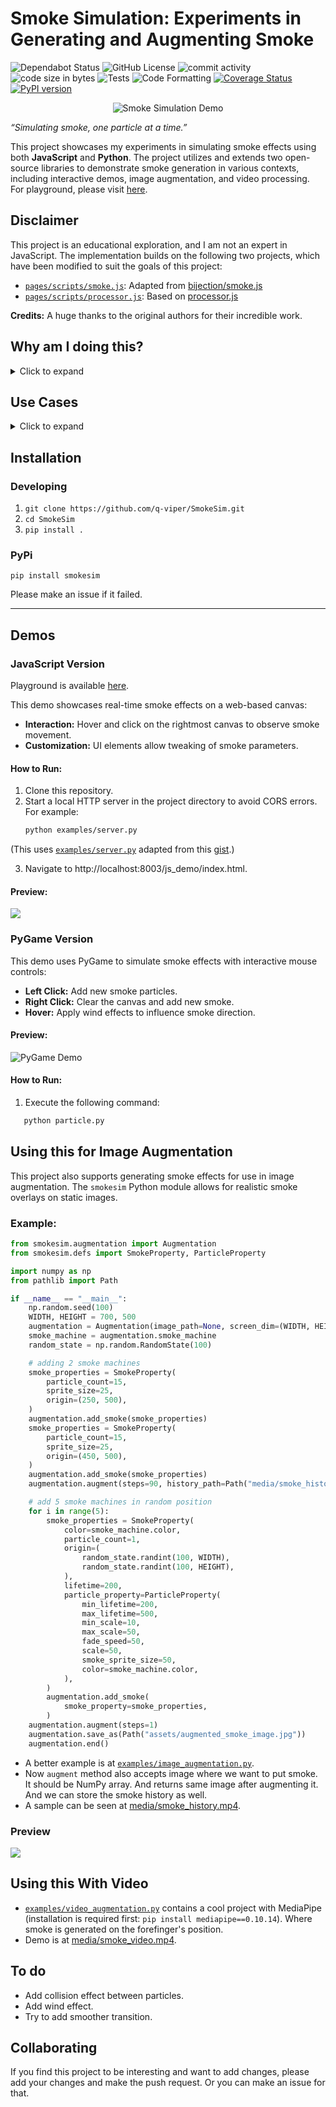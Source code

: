 # Smoke Simulation: Experiments in Generating and Augmenting Smoke
![Dependabot Status](https://img.shields.io/badge/dependabot-active-brightgreen)
![GitHub License](https://img.shields.io/github/license/q-viper/SmokeSim)
![commit activity](https://img.shields.io/github/commit-activity/w/q-viper/SmokeSim/master)
![code size in bytes](https://img.shields.io/github/languages/code-size/q-viper/SmokeSim)
![Tests](https://github.com/q-viper/SmokeSim/actions/workflows/test-on-push.yml/badge.svg)
![Code Formatting](https://github.com/q-viper/SmokeSim/actions/workflows/black-formatter.yml/badge.svg)
[![Coverage Status](https://coveralls.io/repos/github/q-viper/SmokeSim/badge.svg?branch=master)](https://coveralls.io/github/q-viper/SmokeSim?branch=master)
[![PyPI version](https://img.shields.io/pypi/v/smokesim.svg)](https://pypi.org/project/smokesim/)


<div align="center">
    <img src="assets/demo.gif" alt="Smoke Simulation Demo">
</div>

*“Simulating smoke, one particle at a time.”*

This project showcases my experiments in simulating smoke effects using both **JavaScript** and **Python**. The project utilizes and extends two open-source libraries to demonstrate smoke generation in various contexts, including interactive demos, image augmentation, and video processing. For playground, please visit [here](https://q-viper.github.io/SmokeSim/js_demo/).

## Disclaimer
This project is an educational exploration, and I am not an expert in JavaScript. The implementation builds on the following two projects, which have been modified to suit the goals of this project:

- [`pages/scripts/smoke.js`](pages/scripts/smoke.js): Adapted from [bijection/smoke.js](https://github.com/bijection/smoke.js)
- [`pages/scripts/processor.js`](pages/scripts/processor.js): Based on [processor.js](https://github.com/mdn/dom-examples/blob/main/canvas/chroma-keying/processor.js)

**Credits:** A huge thanks to the original authors for their incredible work.


## Why am I doing this?

<details>
  <summary>Click to expand</summary>
  
  ### **Short Answer**  
  For fun!

  ### **Long Answer**  
  As an engineer working on computer vision applications, I frequently need to train models in diverse environments. One challenging scenario is generating realistic smoky environments, which are difficult to replicate in real-time, especially when high-quality, dynamic simulations are needed for training. 

  To solve this problem, I created this tool to simulate smoke effects and integrate them into various projects—whether for training models or enhancing visual effects. This solution allows for more control, flexibility, and realism when simulating smoke, and it's fun to build and experiment with!

</details>

## Use Cases

<details>
  <summary>Click to expand</summary>

  ### **Smoke Overlaying**  
  For the vision applications running in smokey environment, this tool can generate smokey frames on demand by overlaying smoke on a single clean image. 

  ### **Smoke Segmentation**  
  This might not be that important but I was trying to build a model that could reconstruct a clean image from a smokey one and I used the segmentation mask and history generated from this tool in that project.
</details>

## Installation
### Developing
1. `git clone https://github.com/q-viper/SmokeSim.git`
2. `cd SmokeSim`
2. `pip install .`

### PyPi
`pip install smokesim`

Please make an issue if it failed.

---

## Demos 
### JavaScript Version

Playground is available [here](https://q-viper.github.io/SmokeSim/js_demo/).

This demo showcases real-time smoke effects on a web-based canvas:
- **Interaction:** Hover and click on the rightmost canvas to observe smoke movement.
- **Customization:** UI elements allow tweaking of smoke parameters.

#### How to Run:
1. Clone this repository.
2. Start a local HTTP server in the project directory to avoid CORS errors. For example:
   ```bash
   python examples/server.py
   ```
(This uses [`examples/server.py`](examples/server.py) adapted from this [gist](https://gist.github.com/acdha/925e9ffc3d74ad59c3ea#file-simple_cors_server-py).) 

3. Navigate to http://localhost:8003/js_demo/index.html.

#### Preview:
![](assets/js_demo.png)


### PyGame Version

This demo uses PyGame to simulate smoke effects with interactive mouse controls:
- **Left Click:** Add new smoke particles.
- **Right Click:** Clear the canvas and add new smoke.
- **Hover:** Apply wind effects to influence smoke direction.

#### Preview:
![PyGame Demo](assets/py_demo.png)

#### How to Run:
1. Execute the following command:
```bash
   python particle.py
```

## Using this for Image Augmentation
This project also supports generating smoke effects for use in image augmentation. The `smokesim` Python module allows for realistic smoke overlays on static images.

### Example:

```python
from smokesim.augmentation import Augmentation
from smokesim.defs import SmokeProperty, ParticleProperty

import numpy as np
from pathlib import Path

if __name__ == "__main__":
    np.random.seed(100)
    WIDTH, HEIGHT = 700, 500
    augmentation = Augmentation(image_path=None, screen_dim=(WIDTH, HEIGHT))
    smoke_machine = augmentation.smoke_machine
    random_state = np.random.RandomState(100)

    # adding 2 smoke machines
    smoke_properties = SmokeProperty(
        particle_count=15,
        sprite_size=25,
        origin=(250, 500),
    )
    augmentation.add_smoke(smoke_properties)
    smoke_properties = SmokeProperty(
        particle_count=15,
        sprite_size=25,
        origin=(450, 500),
    )
    augmentation.add_smoke(smoke_properties)
    augmentation.augment(steps=90, history_path=Path("media/smoke_history.mp4"))

    # add 5 smoke machines in random position
    for i in range(5):
        smoke_properties = SmokeProperty(
            color=smoke_machine.color,
            particle_count=1,
            origin=(
                random_state.randint(100, WIDTH),
                random_state.randint(100, HEIGHT),
            ),
            lifetime=200,
            particle_property=ParticleProperty(
                min_lifetime=200,
                max_lifetime=500,
                min_scale=10,
                max_scale=50,
                fade_speed=50,
                scale=50,
                smoke_sprite_size=50,
                color=smoke_machine.color,
            ),
        )
        augmentation.add_smoke(
            smoke_property=smoke_properties,
        )
    augmentation.augment(steps=1)
    augmentation.save_as(Path("assets/augmented_smoke_image.jpg"))
    augmentation.end()
```

* A better example is at [`examples/image_augmentation.py`](examples/image_augmentation.py). 
* Now `augment` method also accepts image where we want to put smoke. It should be NumPy array. And returns same image after augmenting it. And we can store the smoke history as well. 
* A sample can be seen at [media/smoke_history.mp4](https://q-viper.github.io/SmokeSim/media/smoke_history.mp4).

### Preview
![](assets/augmented_smoke.png)


## Using this With Video
* [`examples/video_augmentation.py`](examples/video_augmentation.py) contains a cool project with MediaPipe (installation is required first: `pip install mediapipe==0.10.14`). Where smoke is generated on the forefinger's position. 
* Demo is at [media/smoke_video.mp4](https://q-viper.github.io/SmokeSim/media/smoke_video.mp4).



## To do
* Add collision effect between particles.
* Add wind effect.
* Try to add smoother transition.

## Collaborating
If you find this project to be interesting and want to add changes, please add your changes and make the push request. Or you can make an issue for that.
